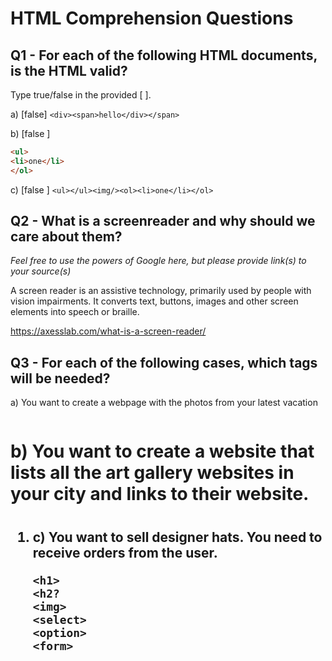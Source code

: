# HTML Comprehension Questions

## Q1 - For each of the following HTML documents, is the HTML valid?

Type true/false in the provided [ ].

a) [false] `<div><span>hello</div></span>`

b) [false ]

```html
<ul>
<li>one</li>
</ol>
```

c) [false ] `<ul></ul><img/><ol><li>one</li></ol>`

## Q2 - What is a screenreader and why should we care about them?

_Feel free to use the powers of Google here, but please provide link(s) to your source(s)_

A screen reader is an assistive technology, primarily used by people with vision impairments. It converts text, buttons, images and other screen elements into speech or braille.

https://axesslab.com/what-is-a-screen-reader/

## Q3 - For each of the following cases, which tags will be needed?

a) You want to create a webpage with the photos from your latest vacation

<img>
<h1>


b) You want to create a website that lists all the art gallery websites in your city and links to their website.

  <h1>
  <h2>
  <a>
  <p>
  <ol>
  <li>


c) You want to sell designer hats. You need to receive orders from the user.

    <h1>
    <h2?
    <img>
    <select>
    <option>
    <form>